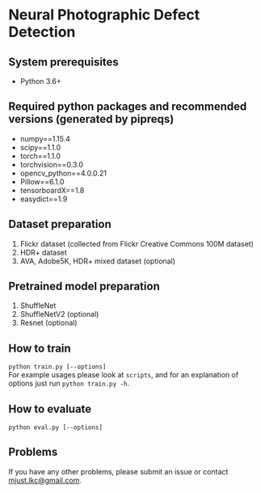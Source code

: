 # Neural Photographic Defect Detection

## System prerequisites
- Python 3.6+

## Required python packages and recommended versions (generated by pipreqs)
- numpy==1.15.4
- scipy==1.1.0
- torch==1.1.0
- torchvision==0.3.0
- opencv_python==4.0.0.21
- Pillow==6.1.0
- tensorboardX==1.8
- easydict==1.9

## Dataset preparation
1. Flickr dataset (collected from Flickr Creative Commons 100M dataset)
2. HDR+ dataset
3. AVA, Adobe5K, HDR+ mixed dataset (optional)

## Pretrained model preparation
1. ShuffleNet
2. ShuffleNetV2 (optional)
3. Resnet (optional)

## How to train
`python train.py [--options]`  
For example usages please look at `scripts`, and for an explanation of options
just run `python train.py -h`.

## How to evaluate
`python eval.py [--options]`

## Problems
If you have any other problems,
please submit an issue or contact [mjust.lkc@gmail.com](mjust.lkc@gmail.com).
